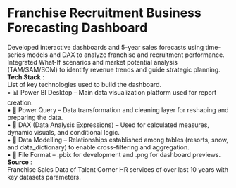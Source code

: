 # Franchise Recruitment Business Forecasting Dashboard
Developed interactive dashboards and 5-year sales forecasts using time-series models and DAX to analyze franchise and recruitment performance. Integrated What-If scenarios and market potential analysis (TAM/SAM/SOM) to identify revenue trends and guide strategic planning.<br>
**Tech Stack** :<br>
List of key technologies used to build the dashboard.<br> 
• 📊 Power BI Desktop – Main data visualization platform used for report creation.<br>
• 📂 Power Query – Data transformation and cleaning layer for reshaping and preparing the data.<br>
• 🧠 DAX (Data Analysis Expressions) – Used for calculated measures, dynamic visuals, and conditional logic.<br>
• 📝 Data Modelling – Relationships established among tables (resorts, snow, and data_dictionary) to enable cross-filtering and aggregation.<br>
• 📁 File Format – .pbix for development and .png for dashboard previews. <br>
**Source** : <br>
Franchise Sales Data of Talent Corner HR services of over last 10 years with key datasets parameters.<br>

